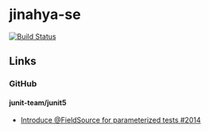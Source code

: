 # jinahya-se
[![Build Status](https://travis-ci.org/jinahya/jinahya-se.svg?branch=master)](https://travis-ci.org/jinahya/jinahya-se)






## Links

### GitHub

#### junit-team/junit5
* [Introduce @FieldSource for parameterized tests #2014](https://github.com/junit-team/junit5/issues/2014)
